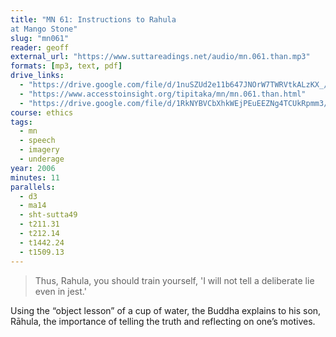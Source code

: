 ```yaml
---
title: "MN 61: Instructions to Rahula
at Mango Stone"
slug: "mn061"
reader: geoff
external_url: "https://www.suttareadings.net/audio/mn.061.than.mp3"
formats: [mp3, text, pdf]
drive_links:
  - "https://drive.google.com/file/d/1nuSZUd2e11b647JNOrW7TWRVtkALzKX_/view?usp=drivesdk"
  - "https://www.accesstoinsight.org/tipitaka/mn/mn.061.than.html"
  - "https://drive.google.com/file/d/1RkNYBVCbXhkWEjPEuEEZNg4TCUkRpmm3/view?usp=drivesdk"
course: ethics
tags:
  - mn
  - speech
  - imagery
  - underage
year: 2006
minutes: 11
parallels:
  - d3
  - ma14
  - sht-sutta49
  - t211.31
  - t212.14
  - t1442.24
  - t1509.13
---
```


> Thus, Rahula, you should train yourself, 'I will not tell a deliberate lie even in jest.'

Using the “object lesson” of a cup of water, the Buddha explains to his son, Rāhula, the importance of telling the truth and reflecting on one’s motives.

